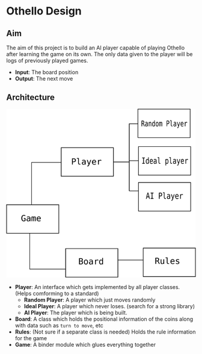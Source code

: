 # Othello Design

## Aim

The aim of this project is to build an AI player capable of playing Othello after learning the game on its own. The only data given to the player will be logs of previously played games.

* **Input**: The board position
* **Output**: The next move

## Architecture

![Othello Architecture](./res/architecture.svg)

* **Player**: An interface which gets implemented by all player classes. (Helps comforming to a standard)
	- **Random Player**: A player which just moves randomly
	- **Ideal Player**: A player which never loses. (search for a strong library)
	- **AI Player**: The player which is being built.
* **Board**: A class which holds the positional information of the coins along with data such as `turn to move`, etc
* **Rules**: (Not sure if a separate class is needed) Holds the rule information for the game
* **Game**: A binder module which glues everything together
